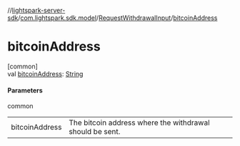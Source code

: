 //[lightspark-server-sdk](../../../index.md)/[com.lightspark.sdk.model](../index.md)/[RequestWithdrawalInput](index.md)/[bitcoinAddress](bitcoin-address.md)

# bitcoinAddress

[common]\
val [bitcoinAddress](bitcoin-address.md): [String](https://kotlinlang.org/api/latest/jvm/stdlib/kotlin/-string/index.html)

#### Parameters

common

| | |
|---|---|
| bitcoinAddress | The bitcoin address where the withdrawal should be sent. |

